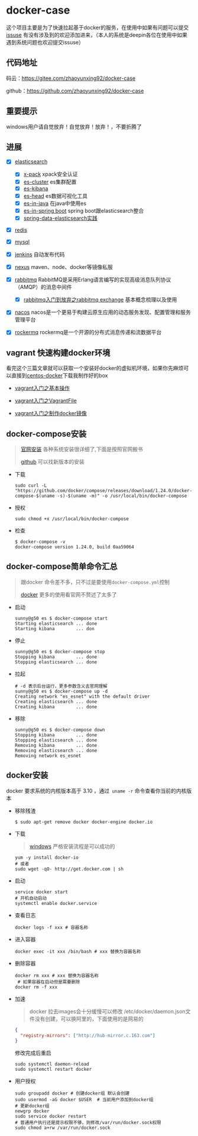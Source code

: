 # docker-case
这个项目主要是为了快速拉起基于docker的服务，在使用中如果有问题可以提交[issuse](https://github.com/zhaoyunxing92/docker-case/issues) 有没有涉及到的欢迎添加进来，（本人的系统是deepin各位在使用中如果遇到系统问题也欢迎提交issuse）

## 代码地址

码云：https://gitee.com/zhaoyunxing92/docker-case

github：https://github.com/zhaoyunxing92/docker-case

## 重要提示

windows用户请自觉放弃！自觉放弃！放弃！，不要折腾了

## 进展

* [x] [elasticsearch](./elasticsearch/readme.md)

  - [x] [x-pack](./elasticsearch/readme/es-xpack.md) xpack安全认证
  - [x] [es-cluster](./elasticsearch/readme/es-cluster.md) es集群配置
  - [x] [es-kibana](./elasticsearch/readme/es-kibana.md)
  - [x] [es-head](./elasticsearch/readme/es-head.md)  es数据可视化工具
  - [x] [es-in-java](https://github.com/zhaoyunxing92/spring-boot-learn-box/tree/master/spring-boot-elasticsearch/elasticsearch-in-java) 在java中使用es
  - [x] [es-in-spring boot](https://github.com/zhaoyunxing92/spring-boot-learn-box/tree/master/spring-boot-elasticsearch/spring-boot-data-elasticsearch) spring boot跟elasticsearch整合
  - [x] [spring-data-elasticsearch实践](https://github.com/zhaoyunxing92/spring-boot-learn-box/blob/master/spring-boot-elasticsearch/spring-boot-data-elasticsearch/spring-data-es-practice.md)

* [x] [redis](./redis/readme.md)

* [x] [mysql](./mysql/readme.md)

* [x] [jenkins](./jenkins/readme.md) 自动发布代码

* [x] [nexus](./nexus/readme.md)  maven、node、docker等镜像私服

* [x] [rabbitmq](./rabbitmq/readme.md) RabbitMQ是采用Erlang语言编写的实现高级消息队列协议（AMQP）的消息中间件
  
  - [x] [rabbitmq入门到放弃之rabbitmq exchange](https://www.jianshu.com/p/bdccfeb3d71e) 基本概念梳理以及使用

* [x] [nacos](./nacos/readme.md) nacos是一个更易于构建云原生应用的动态服务发现、配置管理和服务管理平台

* [x] [rockermq](./rockermq/readme.md) rockermq是一个开源的分布式消息传递和流数据平台

## vagrant 快速构建docker环境

看完这个三篇文章就可以获取一个安装好docker的虚拟机环境，如果你先麻烦可以直接到[centos-docker](https://app.vagrantup.com/zhaoyunxing/boxes/centos-docker)下载我制作好的box

* [vagrant入门之基本操作](https://www.jianshu.com/p/b3da273689ae)

* [vagrant入门之VagrantFile](https://www.jianshu.com/p/7db398ea9f2a)

* [vagrant入门之制作docker镜像](https://www.jianshu.com/p/224dc1e3abd6)

## docker-compose安装

> [官网安装](https://docs.docker.com/compose/install/)  各种系统安装很详细了,下面是按照官网搬书
>
> [github](https://github.com/docker/compose)  可以找新版本的安装

* 下载

  ```shell
  sudo curl -L "https://github.com/docker/compose/releases/download/1.24.0/docker-compose-$(uname -s)-$(uname -m)" -o /usr/local/bin/docker-compose
  ```

* 授权

  ```shell
  sudo chmod +x /usr/local/bin/docker-compose
  ```

* 检查

  ```shell
  $ docker-compose -v
  docker-compose version 1.24.0, build 0aa59064
  ```

## docker-compose简单命令汇总

> 跟docker 命令差不多，只不过是要使用`docker-compose.yml`控制
>
> [docker](https://docs.docker.com/engine/reference/run/) 更多的使用看官网不赘述了太多了

* 启动

  ```shell
  sunny@g50 es $ docker-compose start
  Starting elasticsearch ... done
  Starting kibana        ... don
  ```

* 停止

  ```shell
  sunny@g50 es $ docker-compose stop
  Stopping kibana        ... done
  Stopping elasticsearch ... done
  ```

* 拉起

  ```shell
  # -d 表示后台运行，更多参数含义去官网理解
  sunny@g50 es $ docker-compose up -d
  Creating network "es_esnet" with the default driver
  Creating elasticsearch ... done
  Creating kibana        ... done
  ```

* 移除

  ```shell
  sunny@g50 es $ docker-compose down
  Stopping kibana        ... done
  Stopping elasticsearch ... done
  Removing kibana        ... done
  Removing elasticsearch ... done
  Removing network es_esnet
  ```
## docker安装  

docker 要求系统的内核版本高于 3.10 ，通过` uname -r` 命令查看你当前的内核版本

* 移除残渣

  ```shell
  $ sudo apt-get remove docker docker-engine docker.io
  ```

* 下载

  > [windows](https://docs.docker.com/v17.09/docker-for-windows/install/) 严格安装流程是可以成功的

  ```shell
  yum -y install docker-io
  # 或者
  sudo wget -qO- http://get.docker.com | sh
  ```

* 启动

  ```shell
  service docker start
  # 开机自动启动
  systemctl enable docker.service
  ```

* 查看日志
  
  ```shell
  docker logs -f xxx # 容器名称
  ```
* 进入容器
  
  ```shell
  docker exec -it xxx /bin/bash # xxx 替换为容器名称
  ```
* 删除容器
  
   ```shell
  docker rm xxx # xxx 替换为容器名称
    # 如果容器在启动但是需要删除
  docker rm -f xxx
   ```

* 加速

  > docker 拉去images会十分缓慢可以修改 /etc/docker/daemon.json文件没有创建，可以换阿里的，下面使用的是网易的

  ```json
  {
    "registry-mirrors": ["http://hub-mirror.c.163.com"]
  }
  ```

  修改完成后重启

  ```shell
  sudo systemctl daemon-reload
  sudo systemctl restart docker
  ```

* 用户授权

  ```shell
  sudo groupadd docker # 创建docker组 默认会创建
  sudo usermod -aG docker $USER  # 当前用户添加到docker组
  # 更新docker组
  newgrp docker
  sudo service docker restart
  # 普通用户执行还是提示权限不够，则修改/var/run/docker.sock权限 
  sudo chmod a+rw /var/run/docker.sock
  ```

